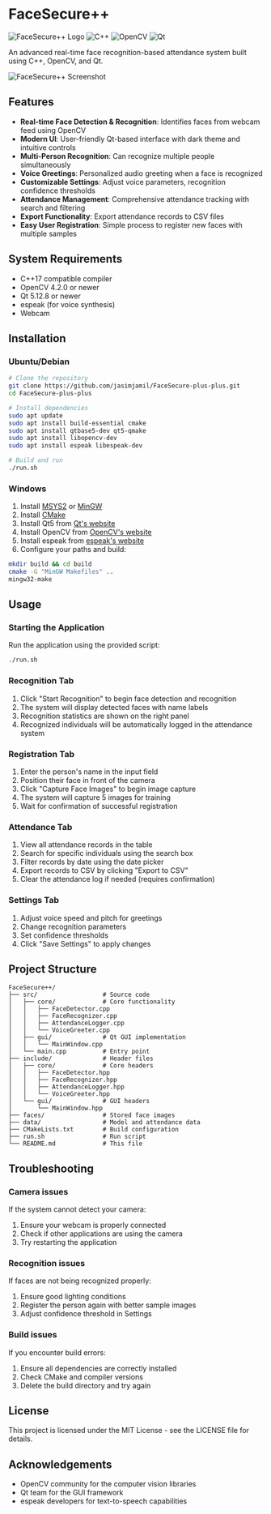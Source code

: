 # FaceSecure++

![FaceSecure++ Logo](https://img.shields.io/badge/FaceSecure++-v1.0-blue)
![C++](https://img.shields.io/badge/C++-17-red)
![OpenCV](https://img.shields.io/badge/OpenCV-4.2.0-green)
![Qt](https://img.shields.io/badge/Qt-5.12.8-blue)

An advanced real-time face recognition-based attendance system built using C++, OpenCV, and Qt.

![FaceSecure++ Screenshot](screenshot.png)

## Features

- **Real-time Face Detection & Recognition**: Identifies faces from webcam feed using OpenCV
- **Modern UI**: User-friendly Qt-based interface with dark theme and intuitive controls
- **Multi-Person Recognition**: Can recognize multiple people simultaneously
- **Voice Greetings**: Personalized audio greeting when a face is recognized
- **Customizable Settings**: Adjust voice parameters, recognition confidence thresholds
- **Attendance Management**: Comprehensive attendance tracking with search and filtering
- **Export Functionality**: Export attendance records to CSV files
- **Easy User Registration**: Simple process to register new faces with multiple samples

## System Requirements

- C++17 compatible compiler
- OpenCV 4.2.0 or newer
- Qt 5.12.8 or newer
- espeak (for voice synthesis)
- Webcam

## Installation

### Ubuntu/Debian

```bash
# Clone the repository
git clone https://github.com/jasimjamil/FaceSecure-plus-plus.git
cd FaceSecure-plus-plus

# Install dependencies
sudo apt update
sudo apt install build-essential cmake
sudo apt install qtbase5-dev qt5-qmake
sudo apt install libopencv-dev
sudo apt install espeak libespeak-dev

# Build and run
./run.sh
```

### Windows

1. Install [MSYS2](https://www.msys2.org/) or [MinGW](http://mingw-w64.org/doku.php)
2. Install [CMake](https://cmake.org/download/)
3. Install Qt5 from [Qt's website](https://www.qt.io/download)
4. Install OpenCV from [OpenCV's website](https://opencv.org/releases/)
5. Install espeak from [espeak's website](http://espeak.sourceforge.net/download.html)
6. Configure your paths and build:

```bash
mkdir build && cd build
cmake -G "MinGW Makefiles" ..
mingw32-make
```

## Usage

### Starting the Application

Run the application using the provided script:

```bash
./run.sh
```

### Recognition Tab

1. Click "Start Recognition" to begin face detection and recognition
2. The system will display detected faces with name labels
3. Recognition statistics are shown on the right panel
4. Recognized individuals will be automatically logged in the attendance system

### Registration Tab

1. Enter the person's name in the input field
2. Position their face in front of the camera
3. Click "Capture Face Images" to begin image capture
4. The system will capture 5 images for training
5. Wait for confirmation of successful registration

### Attendance Tab

1. View all attendance records in the table
2. Search for specific individuals using the search box
3. Filter records by date using the date picker
4. Export records to CSV by clicking "Export to CSV"
5. Clear the attendance log if needed (requires confirmation)

### Settings Tab

1. Adjust voice speed and pitch for greetings
2. Change recognition parameters
3. Set confidence thresholds
4. Click "Save Settings" to apply changes

## Project Structure

```
FaceSecure++/
├── src/                  # Source code
│   ├── core/             # Core functionality
│   │   ├── FaceDetector.cpp
│   │   ├── FaceRecognizer.cpp
│   │   ├── AttendanceLogger.cpp
│   │   └── VoiceGreeter.cpp
│   ├── gui/              # Qt GUI implementation
│   │   └── MainWindow.cpp
│   └── main.cpp          # Entry point
├── include/              # Header files
│   ├── core/             # Core headers
│   │   ├── FaceDetector.hpp
│   │   ├── FaceRecognizer.hpp
│   │   ├── AttendanceLogger.hpp
│   │   └── VoiceGreeter.hpp
│   └── gui/              # GUI headers
│       └── MainWindow.hpp
├── faces/                # Stored face images
├── data/                 # Model and attendance data
├── CMakeLists.txt        # Build configuration
├── run.sh                # Run script
└── README.md             # This file
```

## Troubleshooting

### Camera issues

If the system cannot detect your camera:

1. Ensure your webcam is properly connected
2. Check if other applications are using the camera
3. Try restarting the application

### Recognition issues

If faces are not being recognized properly:

1. Ensure good lighting conditions
2. Register the person again with better sample images
3. Adjust confidence threshold in Settings

### Build issues

If you encounter build errors:

1. Ensure all dependencies are correctly installed
2. Check CMake and compiler versions
3. Delete the build directory and try again

## License

This project is licensed under the MIT License - see the LICENSE file for details.

## Acknowledgements

- OpenCV community for the computer vision libraries
- Qt team for the GUI framework
- espeak developers for text-to-speech capabilities
